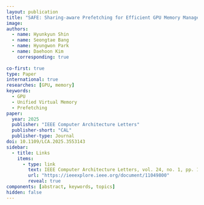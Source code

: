```yaml
---
layout: publication
title: "SAFE: Sharing-aware Prefetching for Efficient GPU Memory Management with Unified Virtual Memory"
image:
authors:
  - name: Hyunkyun Shin
  - name: Seongtae Bang
  - name: Hyungwon Park
  - name: Daehoon Kim
    corresponding: true
    
co-first: true
type: Paper
international: true
researches: [GPU, memory]
keywords:
  - GPU
  - Unified Virtual Memory
  - Prefetching
paper:
  year: 2025
  publisher: "IEEE Computer Architecture Letters"
  publisher-short: "CAL"
  publisher-type: Journal
doi: 10.1109/LCA.2025.3553143
sidebar:
  - title: Links
    items:
      - type: link
        text: IEEE Computer Architecture Letters, vol. 24, no. 1, pp. 117-120, Jan.-June 2025
        url: "https://ieeexplore.ieee.org/document/11049800"
        reveal: true
components: [abstract, keywords, topics]
hidden: false
---
```

